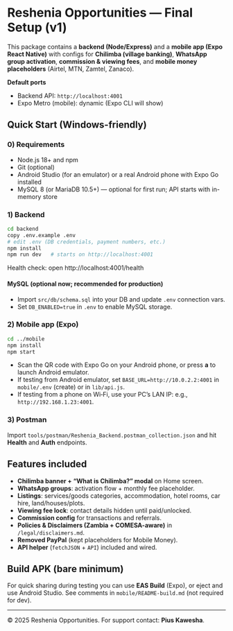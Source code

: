 # Reshenia Opportunities — Final Setup (v1)

This package contains a **backend (Node/Express)** and a **mobile app (Expo React Native)** with
configs for **Chilimba (village banking)**, **WhatsApp group activation**, **commission & viewing fees**, 
and **mobile money placeholders** (Airtel, MTN, Zamtel, Zanaco).

**Default ports**
- Backend API: `http://localhost:4001`
- Expo Metro (mobile): dynamic (Expo CLI will show)

## Quick Start (Windows-friendly)

### 0) Requirements
- Node.js 18+ and npm
- Git (optional)
- Android Studio (for an emulator) or a real Android phone with Expo Go installed
- MySQL 8 (or MariaDB 10.5+) — optional for first run; API starts with in-memory store

### 1) Backend
```bash
cd backend
copy .env.example .env
# edit .env (DB credentials, payment numbers, etc.)
npm install
npm run dev   # starts on http://localhost:4001
```
Health check: open http://localhost:4001/health

#### MySQL (optional now; recommended for production)
- Import `src/db/schema.sql` into your DB and update `.env` connection vars.
- Set `DB_ENABLED=true` in `.env` to enable MySQL storage.

### 2) Mobile app (Expo)
```bash
cd ../mobile
npm install
npm start
```
- Scan the QR code with Expo Go on your Android phone, or press **a** to launch Android emulator.
- If testing from Android emulator, set `BASE_URL=http://10.0.2.2:4001` in `mobile/.env` (create) or in `lib/api.js`.
- If testing from a phone on Wi‑Fi, use your PC’s LAN IP: e.g., `http://192.168.1.23:4001`.

### 3) Postman
Import `tools/postman/Reshenia_Backend.postman_collection.json` and hit **Health** and **Auth** endpoints.

## Features included
- **Chilimba banner + “What is Chilimba?” modal** on Home screen.
- **WhatsApp groups**: activation flow + monthly fee placeholder.
- **Listings**: services/goods categories, accommodation, hotel rooms, car hire, land/houses/plots.
- **Viewing fee lock**: contact details hidden until paid/unlocked.
- **Commission config** for transactions and referrals.
- **Policies & Disclaimers (Zambia + COMESA-aware)** in `/legal/disclaimers.md`.
- **Removed PayPal** (kept placeholders for Mobile Money).
- **API helper** (`fetchJSON` + `API`) included and wired.

## Build APK (bare minimum)
For quick sharing during testing you can use **EAS Build** (Expo), or eject and use Android Studio.
See comments in `mobile/README-build.md` (not required for dev).

---

© 2025 Reshenia Opportunities. For support contact: **Pius Kawesha**.
